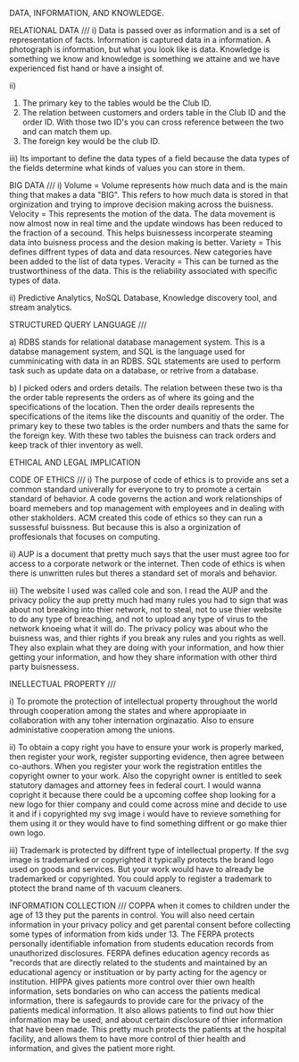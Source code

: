 DATA, INFORMATION, AND KNOWLEDGE. 

RELATIONAL DATA ///
i) Data is passed over as information and is a set of representation of facts.
Information is captured data in a information. A photograph is information, but what you look like is data. 
Knowledge is something we know and knowledge is something we attaine and we have experienced fist hand or have a insight of. 

ii) 
1) The primary key to the tables would be the Club ID.
2) The relation between customers and orders table in the Club ID and the order ID. With those two ID's you can cross reference between the two and can match them up. 
3) The foreign key would be the club ID.

iii) Its important to define the data types of a field because the data types of the fields determine what kinds of values you can store in them. 

BIG DATA ///
i) Volume = Volume represents how much data and is the main thing that makes a data "BIG". This refers to how much data is stored in that orginization and trying to improve decision making across the buisness. 
Velocity = This represents the motion of the data. The data movement is now almost now in real time and the update windows has been reduced to the fraction of a secound. This helps buisnessess incorperate steaming data into buisness process and the desion making is better. 
Variety = This defines diffrent types of data and data resources. New categories have been added to the list of data types. 
Veracity = This can be turned as the trustworthiness of the data. This is the reliability associated with specific types of data. 

ii) Predictive Analytics, NoSQL Database, Knowledge discovery tool, and stream analytics. 

STRUCTURED QUERY LANGUAGE ///

a) RDBS stands for relational database management system. This is a databse management system, and SQL is the language used for cumminicating with data in an RDBS. SQL statements are used to perform task such as update data on a database, or retrive from a database. 

b) I picked oders and orders details. The relation between these two is tha the order table represents the orders as of where its going and the specifications of the location. Then the order deails represents the specifications of the items like the discounts and quanitiy of the order. The primary key to these two tables is the order numbers and thats the same for the foreign key. With these two tables the buisness can track orders and keep track of thier inventory as well. 

ETHICAL AND LEGAL IMPLICATION 

CODE OF ETHICS ///
i) The purpose of code of ethics is to provide ans set a common standard univerally for everyone to try to promote a certain standard of behavior. A code governs the action and work relationships of board memebers and top management with employees and in dealing with other stakholders. ACM created this code of ethics so they can run a sussessful buissness. But because this is also a orginization of proffesionals that focuses on computing.

ii) AUP is a document that pretty much says that the user must agree too for access to a corporate network or the internet. Then code of ethics is when there is unwritten rules but theres a standard set of morals and behavior.

iii) The website I used was called cole and son. I read the AUP and the privacy policy the aup pretty much had many rules you had to sign that was about not breaking into thier network, not to steal, not to use thier website to do any type of breaching, and not to upload any type of virus to the network knoeing what it will do. The privacy policy was about who the buisness was, and thier rights if you break any rules and you rights as well. They also explain what they are doing with your information, and how thier getting your information, and how they share information with other third party buisnessess. 

INELLECTUAL PROPERTY ///

i) To promote the protection of intellectual property throughout the world through cooperation among the states and where appropiaate in collaboration with any toher internation orginazatio. Also to ensure administative cooperation among the unions. 

ii) To obtain a copy right you have to ensure your work is properly marked, then register your work, register supporting evidence, then agree between co-authors. When you register your work the registration entitles the copyright owner to your work. Also the copyright owner is entitled to seek statutory damages and attorney fees in federal court. I would wanna copright it because there could be a upcoming coffee shop looking for a new logo for thier company and could come across mine and decide to use it and if i copyrighted my svg image i would have to revieve something for them using it or they would have to find something diffrent or go make thier own logo.

iii) Trademark is protected by diffrent type of intellectual property. If the svg image is trademarked or copyrighted it typically protects the brand logo used on goods and services. But your work would have to already be trademarked or copyrighted. You could apply to register a trademark to ptotect the brand name of th vacuum cleaners. 

INFORMATION COLLECTION ///
COPPA when it comes to children under the age of 13 they put the parents in control. You will also need certain information in your privacy policy and get parental consent before collecting some types of information from kids under 13.
The FERPA protects personally identifiable infomation from students education records from unauthorized disclosures. FERPA defines education agency records as "records that are directly related to the students and maintained by an educational agency or instituation or by party acting for the agency or institution. 
HIPPA gives patients more control over thier own health information, sets bondaries on who can access the  patients medical information, there is safegaurds to provide care for the privacy of the patients medical information. It also allows patients to find out how thier information may be used, and about certain disclosure of thier information that have been made. This pretty much protects the patients at the hospital facility, and allows them to have more control of thier health and information, and gives the patient more right. 
